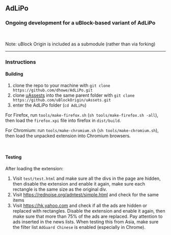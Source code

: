 ## AdLiPo

### Ongoing development for a uBlock-based variant of AdLiPo

<br>

Note: uBlock Origin is included as a submodule (rather than via forking)

<hr>

### Instructions

#### Building

1. clone the repo to your machine with `git clone https://github.com/dhowe/AdLiPo.git`
2. clone [uAssests](https://github.com/uBlockOrigin/uAssets) into the same parent folder with  `git clone https://github.com/uBlockOrigin/uAssets.git`
2. enter the AdLiPo folder (`cd AdLiPo`)

For Firefox, run `tools/make-firefox.sh` (`sh tools/make-firefox.sh -all`), then load the `firefox.xpi` file into firefox in `dist/build`.

For Chromium: run `tools/make-chromium.sh` (`sh tools/make-chromium.sh`), then load the unpacked extension into Chromium browsers.

<br> 

#### Testing

After loading the extension:

1. Visit `test/test.html` and make sure all the divs in the page are hidden, then disable the extension and enable it again, make sure each rectangle is the same size as the original div.
2. Visit https://rednoise.org/adntest/simple.html and check for the same items
3. Visit https://hk.yahoo.com and check if all the ads are hidden or replaced with rectangles. Disable the extension and enable it again, then make sure that more than 75% of the ads are replaced. Pay attention to ads inserted in the news lists. When testing this from Asia, make sure the filter list `AdGuard Chinese` is enabled (especially in Chrome).
